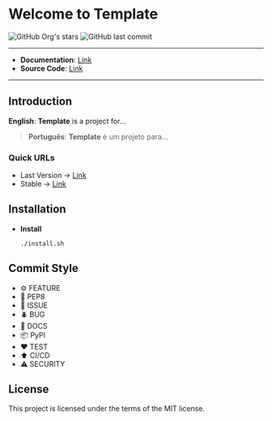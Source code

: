 # Welcome to Template

![GitHub Org's stars](https://img.shields.io/github/stars/linux-profile?label=Company&style=flat-square)
![GitHub last commit](https://img.shields.io/github/last-commit/linux-profile/template?style=flat-square)

---

- **Documentation**: [Link](https://github.com/Company)
- **Source Code**: [Link](https://github.com/Company)

---

## Introduction

**English**: **Template** is a project for...

> **Português**: **Template** é um projeto para...

### Quick URLs
- Last Version -> [Link](https://github.com/Company)
- Stable -> [Link](https://github.com/Company)


## Installation

- **Install**

      ./install.sh


## Commit Style

- ⚙️ FEATURE
- 📝 PEP8
- 📌 ISSUE
- 🪲 BUG
- 📘 DOCS
- 📦 PyPI
- ❤️️ TEST
- ⬆️ CI/CD
- ⚠️ SECURITY

## License

This project is licensed under the terms of the MIT license.

